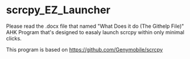 # scrcpy_EZ_Launcher
Please read the .docx file that named "What Does it do (The Githelp File)"
AHK Program that's designed to easaly launch scrcpy within only minimal clicks. 

This program is based on https://github.com/Genymobile/scrcpy
